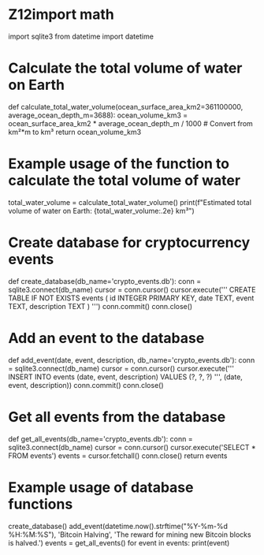 # Z12import math
import sqlite3
from datetime import datetime

# Calculate the total volume of water on Earth
def calculate_total_water_volume(ocean_surface_area_km2=361100000, average_ocean_depth_m=3688):
    ocean_volume_km3 = ocean_surface_area_km2 * average_ocean_depth_m / 1000  # Convert from km²*m to km³
    return ocean_volume_km3

# Example usage of the function to calculate the total volume of water
total_water_volume = calculate_total_water_volume()
print(f"Estimated total volume of water on Earth: {total_water_volume:.2e} km³")

# Create database for cryptocurrency events
def create_database(db_name='crypto_events.db'):
    conn = sqlite3.connect(db_name)
    cursor = conn.cursor()
    cursor.execute('''
    CREATE TABLE IF NOT EXISTS events (
        id INTEGER PRIMARY KEY,
        date TEXT,
        event TEXT,
        description TEXT
    )
    ''')
    conn.commit()
    conn.close()

# Add an event to the database
def add_event(date, event, description, db_name='crypto_events.db'):
    conn = sqlite3.connect(db_name)
    cursor = conn.cursor()
    cursor.execute('''
    INSERT INTO events (date, event, description) VALUES (?, ?, ?)
    ''', (date, event, description))
    conn.commit()
    conn.close()

# Get all events from the database
def get_all_events(db_name='crypto_events.db'):
    conn = sqlite3.connect(db_name)
    cursor = conn.cursor()
    cursor.execute('SELECT * FROM events')
    events = cursor.fetchall()
    conn.close()
    return events

# Example usage of database functions
create_database()
add_event(datetime.now().strftime("%Y-%m-%d %H:%M:%S"), 'Bitcoin Halving', 'The reward for mining new Bitcoin blocks is halved.')
events = get_all_events()
for event in events:
    print(event)
